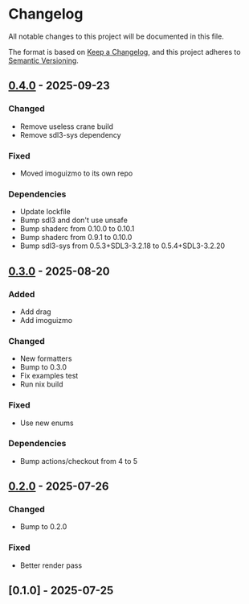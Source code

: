 # Changelog

All notable changes to this project will be documented in this file.

The format is based on [Keep a Changelog](https://keepachangelog.com/en/1.0.0/),
and this project adheres to [Semantic Versioning](https://semver.org/spec/v2.0.0.html).

## [0.4.0] - 2025-09-23

### <!-- 1 -->Changed
- Remove useless crane build
- Remove sdl3-sys dependency

### <!-- 2 -->Fixed
- Moved imoguizmo to its own repo

### <!-- 4 -->Dependencies
- Update lockfile
- Bump sdl3 and don't use unsafe
- Bump shaderc from 0.10.0 to 0.10.1
- Bump shaderc from 0.9.1 to 0.10.0
- Bump sdl3-sys from 0.5.3+SDL3-3.2.18 to 0.5.4+SDL3-3.2.20

## [0.3.0] - 2025-08-20

### <!-- 0 -->Added
- Add drag
- Add imoguizmo

### <!-- 1 -->Changed
- New formatters
- Bump to 0.3.0
- Fix examples test
- Run nix build

### <!-- 2 -->Fixed
- Use new enums

### <!-- 4 -->Dependencies
- Bump actions/checkout from 4 to 5

## [0.2.0] - 2025-07-26

### <!-- 1 -->Changed
- Bump to 0.2.0

### <!-- 2 -->Fixed
- Better render pass

## [0.1.0] - 2025-07-25

[0.4.0]: https://github.com/florianvazelle/imgui-sdl3/compare/0.3.0...0.4.0
[0.3.0]: https://github.com/florianvazelle/imgui-sdl3/compare/0.2.0...0.3.0
[0.2.0]: https://github.com/florianvazelle/imgui-sdl3/compare/0.1.0...0.2.0

<!-- generated by git-cliff -->
